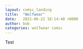 ```yaml
---
layout: comic_landing
title:  "Wolfwear"
date:   2021-06-22 18:14:48 +0000
author: bob
categories: wolfwear comic
---
```

Test